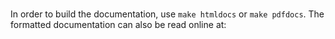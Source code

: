 # 
>
In order to build the documentation, use ``make htmldocs`` or
``make pdfdocs``.  The formatted documentation can also be read online at:
